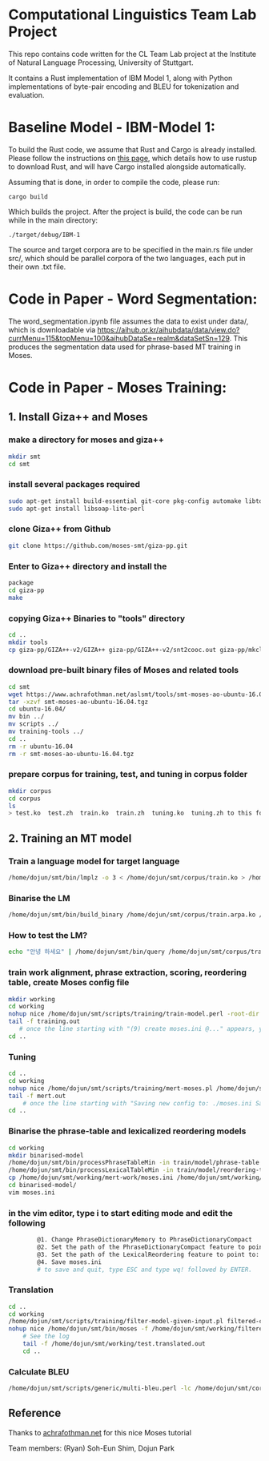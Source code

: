 # Computational Linguistics Team Lab Project
This repo contains code written for the CL Team Lab project at the Institute of Natural Language Processing, University of Stuttgart.

It contains a Rust implementation of IBM Model 1, along with Python implementations of byte-pair encoding and BLEU for tokenization and evaluation.

# Baseline Model - IBM-Model 1:

To build the Rust code, we assume that Rust and Cargo is already installed. Please follow the instructions on [this page](https://www.rust-lang.org/tools/install), which details how to use rustup to download Rust, and will have Cargo installed alongside automatically.

Assuming that is done, in order to compile the code, please run:

```
cargo build
```

Which builds the project. After the project is build, the code can be run while in the main directory:

```
./target/debug/IBM-1
```

The source and target corpora are to be specified in the main.rs file under src/, which should be parallel corpora of the two languages, each put in their own .txt file.

# Code in Paper - Word Segmentation:

The word_segmentation.ipynb file assumes the data to exist under data/, which is downloadable via https://aihub.or.kr/aihubdata/data/view.do?currMenu=115&topMenu=100&aihubDataSe=realm&dataSetSn=129. This produces the segmentation data used for phrase-based MT training in Moses.

# Code in Paper - Moses Training:

## 1. Install Giza++ and Moses

### make a directory for moses and giza++
```bash
mkdir smt
cd smt
```

### install several packages required
```bash
sudo apt-get install build-essential git-core pkg-config automake libtool wget zlib1g-dev python-dev libbz2-dev
sudo apt-get install libsoap-lite-perl
```


### clone Giza++ from Github
```bash
git clone https://github.com/moses-smt/giza-pp.git
```


### Enter to Giza++ directory and install the 
```bash
package
cd giza-pp
make
```

### copying Giza++ Binaries to "tools" directory
```bash
cd ..
mkdir tools
cp giza-pp/GIZA++-v2/GIZA++ giza-pp/GIZA++-v2/snt2cooc.out giza-pp/mkcls-v2/mkcls tools
```


### download pre-built binary files of Moses and related tools
```bash
cd smt
wget https://www.achrafothman.net/aslsmt/tools/smt-moses-ao-ubuntu-16.04.tgz
tar -xzvf smt-moses-ao-ubuntu-16.04.tgz
cd ubuntu-16.04/
mv bin ../
mv scripts ../
mv training-tools ../
cd ..
rm -r ubuntu-16.04
rm -r smt-moses-ao-ubuntu-16.04.tgz
```

### prepare corpus for training, test, and tuning in corpus folder
```bash
mkdir corpus
cd corpus
ls
> test.ko  test.zh  train.ko  train.zh  tuning.ko  tuning.zh to this folder
```



## 2. Training an MT model
### Train a language model for target language
```bash
/home/dojun/smt/bin/lmplz -o 3 < /home/dojun/smt/corpus/train.ko > /home/dojun/smt/corpus/train.arpa.ko
```

### Binarise the LM
```bash
/home/dojun/smt/bin/build_binary /home/dojun/smt/corpus/train.arpa.ko /home/dojun/smt/corpus/train.blm.ko
```


### How to test the LM?
```bash
echo "안녕 하세요" | /home/dojun/smt/bin/query /home/dojun/smt/corpus/train.blm.ko
```

### train work alignment, phrase extraction, scoring, reordering table, create Moses config file
```bash
mkdir working
cd working  
nohup nice /home/dojun/smt/scripts/training/train-model.perl -root-dir train -corpus /home/dojun/smt/corpus/train -f zh -e ko -alignment grow-diag-final-and -reordering msd-bidirectional-fe -lm 0:3:/home/dojun/smt/corpus/train.blm.ko:8 -external-bin-dir /home/dojun/smt/tools >& training.out &
tail -f training.out 
   # once the line starting with "(9) create moses.ini @..." appears, you can type CTRL+C to exit the tail mode.
cd ..
```


### Tuning
```bash
cd ..
cd working
nohup nice /home/dojun/smt/scripts/training/mert-moses.pl /home/dojun/smt/corpus/tuning.zh /home/dojun/smt/corpus/tuning.ko /home/dojun/smt/bin/moses /home/dojun/smt/working/train/model/moses.ini --mertdir /home/dojun/smt/bin/ &> mert.out &
tail -f mert.out
    # once the line starting with "Saving new config to: ./moses.ini Saved: ./moses.ini..." appears, you can type CTRL+C to exit the tail mode.
cd ..
```

### Binarise the phrase-table and lexicalized reordering models
```bash
cd working
mkdir binarised-model
/home/dojun/smt/bin/processPhraseTableMin -in train/model/phrase-table.gz -nscores 4 -out binarised-model/phrase-table
/home/dojun/smt/bin/processLexicalTableMin -in train/model/reordering-table.wbe-msd-bidirectional-fe.gz -out binarised-model/reordering-table
cp /home/dojun/smt/working/mert-work/moses.ini /home/dojun/smt/working/binarised-model/
cd binarised-model/
vim moses.ini
```

### in the vim editor, type i to start editing mode and edit the following
```bash
        @1. Change PhraseDictionaryMemory to PhraseDictionaryCompact
        @2. Set the path of the PhraseDictionaryCompact feature to point to: /home/dojun/smt/working/binarised-model/phrase-table.minphr
        @3. Set the path of the LexicalReordering feature to point to: /home/dojun/smt/working/binarised-model/reordering-table
        @4. Save moses.ini
        # to save and quit, type ESC and type wq! followed by ENTER.

```

### Translation
```bash
cd ..
cd working
/home/dojun/smt/scripts/training/filter-model-given-input.pl filtered-corpus-mini mert-work/moses.ini /home/dojun/smt/corpus/test.zh -Binarizer /home/dojun/smt/bin/processPhraseTableMin
nohup nice /home/dojun/smt/bin/moses -f /home/dojun/smt/working/filtered-corpus-mini/moses.ini < /home/dojun/smt/corpus/test.zh > /home/dojun/smt/working/test.translated.ko 2> /home/dojun/smt/working/test.translated.out
    # See the log
    tail -f /home/dojun/smt/working/test.translated.out
    cd ..
```

### Calculate BLEU 
```bash
/home/dojun/smt/scripts/generic/multi-bleu.perl -lc /home/dojun/smt/corpus/test.ko < /home/dojun/smt/working/test.translated.ko
```

## Reference
Thanks to [achrafothman.net](https://achrafothman.net/site/category/tutorials/) for this nice Moses tutorial

Team members: (Ryan) Soh-Eun Shim, Dojun Park